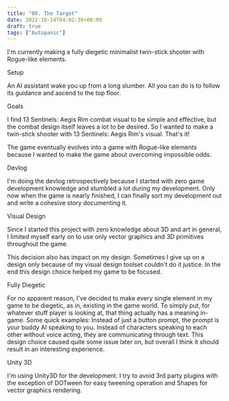 ```yaml
---
title: "00. The Target"
date: 2022-10-14T04:02:38+08:00
draft: true
tags: ["Autopanic"]
---
```



I'm currently making a fully diegetic minimalist twin-stick shooter with Rogue-like elements.

Setup

An AI assistant wake you up from a long slumber. All you can do is to follow its guidance and ascend to the top floor.

Goals

I find 13 Sentinels: Aegis Rim combat visual to be simple and effective, but the combat design itself leaves a lot to be desired. So I wanted to make a twin-stick shooter with 13 Sentinels: Aegis Rim's visual. That's it!

The game eventually evolves into a game with Rogue-like elements because I wanted to make the game about overcoming impossible odds.

Devlog

I'm doing the devlog retrospectively because I started with zero game development knowledge and stumbled a lot during my development. Only now when the game is nearly finished, I can finally sort my development out and write a cohesive story documenting it.

Visual Design

Since I started this project with zero knowledge about 3D and art in general, I limited myself early on to use only vector graphics and 3D primitives throughout the game.

This decision also has impact on my design. Sometimes I give up on a design only because of my visual design toolset couldn't do it justice. In the end this design choice helped my game to be focused.

Fully Diegetic

For no apparent reason, I've decided to make every single element in my game to be diegetic, as in, existing in the game world. To simply put, for whatever stuff player is looking at, that thing actually has a meaning in-game.
Some quick examples:
Instead of just a button prompt, the prompt is your buddy AI speaking to you.
Instead of characters speaking to each other without voice acting, they are communicating through text.
This design choice caused quite some issue later on, but overall I think it should result in an interesting experience.

Unity 3D

I'm using Unity3D for the development. I try to avoid 3rd party plugins with the exception of DOTween for easy tweening operation and Shapes for vector graphics rendering.
